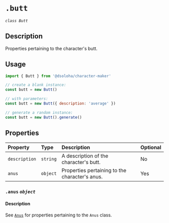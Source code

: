 # `.butt`

*`class Butt`*

## Description

Properties pertaining to the character's butt.

## Usage

```js
import { Butt } from '@dsoloha/character-maker'

// create a blank instance:
const butt = new Butt()

// with parameters:
const butt = new Butt({ description: 'average' })

// generate a random instance:
const butt = new Butt().generate()
  ```

## Properties

| Property      | Type     | Description                                    | Optional |
|:--------------|:---------|:-----------------------------------------------|:---------|
| `description` | `string` | A description of the character's butt.         | No       |
| `anus`        | `object` | Properties pertaining to the character's anus. | Yes      |

### `.anus` *`object`*

#### Description

See [`Anus`](./anus) for properties pertaining to the `Anus` class.
